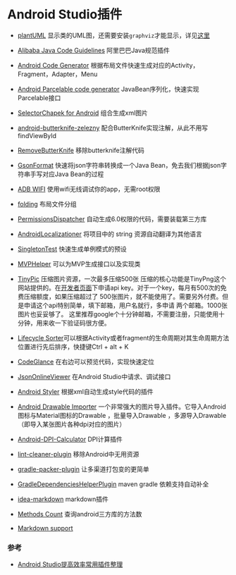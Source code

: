 # Android Studio插件

* [plantUML](http://plugins.jetbrains.com/plugin/7017-plantuml-integration) 显示类的UML图，还需要安装`graphviz`才能显示，详见[这里](http://www.gcssloop.com/course/UsePlantUMLInAS(Mac))

* [Alibaba Java Code Guidelines](https://github.com/alibaba/p3c/tree/master/idea-plugin) 阿里巴巴Java规范插件
* [Android Code Generator](http://plugins.jetbrains.com/plugin/7595-android-code-generator) 根据布局文件快速生成对应的Activity，Fragment，Adapter，Menu
* [Android Parcelable code generator](http://plugins.jetbrains.com/plugin/7332-android-parcelable-code-generator) JavaBean序列化，快速实现Parcelable接口
* [SelectorChapek for Android](http://plugins.jetbrains.com/plugin/7298-selectorchapek-for-android) 组合生成xml图片
* [android-butterknife-zelezny](http://plugins.jetbrains.com/plugin/7369-android-butterknife-zelezny) 配合ButterKnife实现注解，从此不用写findViewById
* [RemoveButterKnife](http://plugins.jetbrains.com/plugin/8432-removebutterknife) 移除butterknife注解代码
* [GsonFormat](http://plugins.jetbrains.com/plugin/7654-gsonformat) 快速将json字符串转换成一个Java Bean，免去我们根据json字符串手写对应Java Bean的过程
* [ADB WIFI](http://plugins.jetbrains.com/plugin/7856-adb-wifi) 使用wifi无线调试你的app，无需root权限
* [folding](https://github.com/dmytrodanylyk/folding-plugin) 布局文件分组
* [PermissionsDispatcher](https://plugins.jetbrains.com/plugin/8349-permissionsdispatcher-plugin) 自动生成6.0权限的代码，需要装载第三方库
* [AndroidLocalizationer](http://plugins.jetbrains.com/plugin/7629-android-localizationer) 将项目中的 string 资源自动翻译为其他语言
* [SingletonTest](http://plugins.jetbrains.com/plugin/8538-singletontest) 快速生成单例模式的预设
* [MVPHelper](http://plugins.jetbrains.com/plugin/8507-mvphelper) 可以为MVP生成接口以及实现类
* [TinyPic](https://github.com/shenjiajun53/TinyPic) 压缩图片资源，一次最多压缩500张 压缩的核心功能是TinyPng这个网站提供的。在[开发者页面](https://tinypng.com/developers)下申请api key。对于一个key，每月有500次的免费压缩额度，如果压缩超过了 500张图片，就不能使用了。需要另外付费。但是申请这个api特别简单，填下邮箱，用户名就行，多申请 两个邮箱。1000张图片也妥妥够了。 这里推荐google个十分钟邮箱，不需要注册，只能使用十分钟，用来收一下验证码很方便。
* [Lifecycle Sorter](http://plugins.jetbrains.com/plugin/7742-lifecycle-sorter)可以根据Activity或者fragment的生命周期对其生命周期方法位置进行先后排序，快捷键Ctrl + alt + K
* [CodeGlance](http://plugins.jetbrains.com/plugin/7275-codeglance) 在右边可以预览代码，实现快速定位
* [JsonOnlineViewer](http://plugins.jetbrains.com/plugin/7838-jsononlineviewer) 在Android Studio中请求、调试接口
* [Android Styler](http://plugins.jetbrains.com/plugin/7972-android-styler) 根据xml自动生成style代码的插件
* [Android Drawable Importer](http://plugins.jetbrains.com/plugin/7658-android-drawable-importer) 一个非常强大的图片导入插件。它导入Android图标与Material图标的Drawable ，批量导入Drawable ，多源导入Drawable（即导入某张图片各种dpi对应的图片）
* [Android-DPI-Calculator](http://plugins.jetbrains.com/plugin/7832-android-dpi-calculator) DPI计算插件
* [lint-cleaner-plugin](https://github.com/marcoRS/lint-cleaner-plugin) 移除Android中无用资源
* [gradle-packer-plugin](https://github.com/mcxiaoke/gradle-packer-plugin) 让多渠道打包变的更简单
* [GradleDependenciesHelperPlugin](https://github.com/ligi/GradleDependenciesHelperPlugin) maven gradle 依赖支持自动补全
* [idea-markdown](https://github.com/nicoulaj/idea-markdown) markdown插件
* [Methods Count](http://www.methodscount.com/) 查询android三方库的方法数
* [Markdown support](http://plugins.jetbrains.com/plugin/7793-markdown-support)

### 参考
* [Android Studio提高效率常用插件整理](https://blog.csdn.net/jia635/article/details/78811892)